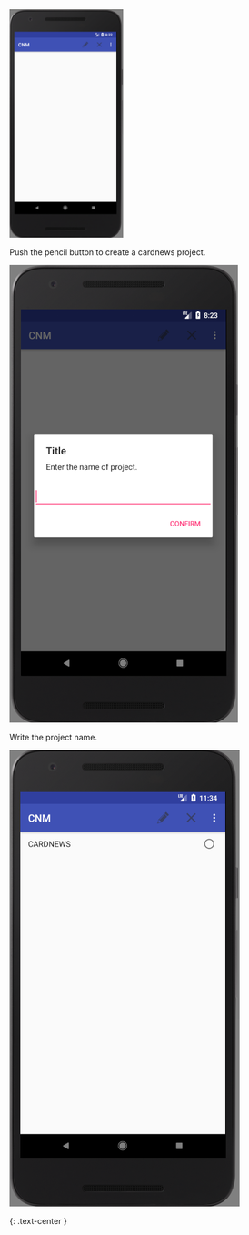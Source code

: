 <img src = "https://github.com/Lee-Null/green-04/blob/master/Documetation/images/main.png" width="200">


Push the pencil button to create a cardnews project.






<img src = "https://github.com/Lee-Null/green-04/blob/master/Documetation/images/pencil.png">


Write the project name.


<img src = "https://github.com/Lee-Null/green-04/blob/master/Documetation/images/create%20cardnews.png">

{: .text-center }
